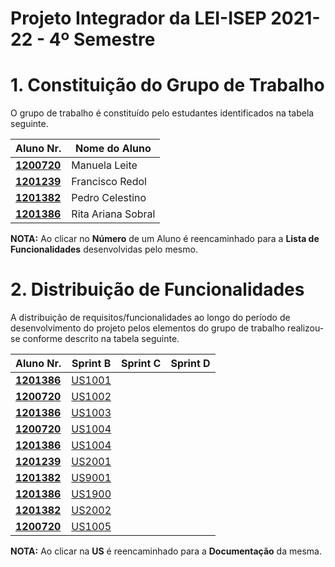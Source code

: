 # Projeto Integrador da LEI-ISEP 2021-22 - 4º Semestre

# 1. Constituição do Grupo de Trabalho

O grupo de trabalho é constituído pelo estudantes identificados na tabela seguinte.

| Aluno Nr.	                                                  | Nome do Aluno			     |
|-------------------------------------------------------------|------------------------------|
| **[1200720](../1200720/ListaFuncionalidadesEstudante.md)**  | Manuela Leite                |
| **[1201239](../1201239/ListaFuncionalidadesEstudante.md)**  | Francisco Redol		         |
| **[1201382](../1201382/ListaFuncionalidadesEstudante.md)**  | Pedro Celestino			     |
| **[1201386](../1201386/ListaFuncionalidadesEstudante.md)**  | Rita Ariana Sobral  	     |

**NOTA:** Ao clicar no **Número** de um Aluno é reencaminhado para a **Lista de Funcionalidades** desenvolvidas pelo mesmo.

# 2. Distribuição de Funcionalidades ###

A distribuição de requisitos/funcionalidades ao longo do período de desenvolvimento do projeto pelos elementos do grupo de trabalho realizou-se conforme descrito na tabela seguinte.

| Aluno Nr.                	   | Sprint B                         | Sprint C                | Sprint D                 |
|------------------------------|----------------------------------|-------------------------|--------------------------|
| [**1201386**](/docs/1201386/)| [US1001](/docs/1201386/US1001.md)|                         |                          |
| [**1200720**](/docs/1200720/)| [US1002](/docs/1200720/US1002.md)|                         |                          |
| [**1201386**](/docs/1201386/)| [US1003](/docs/1201386/US1003.md)|                         |                          |
| [**1200720**](/docs/1200720/)| [US1004](/docs/1200720/US1004.md)|                         |                          |
| [**1201386**](/docs/1201386/)| [US1004](/docs/1200720/US1004.md)|                         |                          |
| [**1201239**](/docs/1201239/)| [US2001](/docs/1201239/US2001.md)|                         |                          |
| [**1201382**](/docs/1201382/)| [US9001](/docs/1201239/US9001.md)|                         |                          |
| [**1201386**](/docs/1201386/)| [US1900](/docs/1201386/US1900.md)|                         |                          |
| [**1201382**](/docs/1201382/)| [US2002](/docs/1201382/US2002.md)|                         |                          |
| [**1200720**](/docs/1200720/)| [US1005](/docs/1200720/US1005.md)|                         |                          |

**NOTA:** Ao clicar na **US** é reencaminhado para a **Documentação** da mesma.